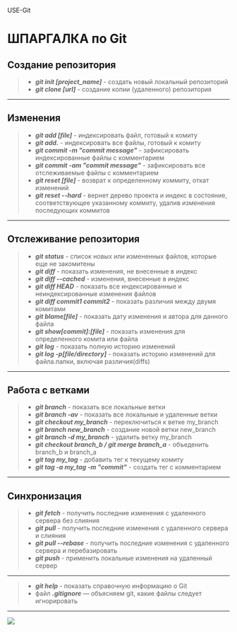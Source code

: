 USE-Git

# ШПАРГАЛКА по Git  

## Создание репозитория  
>+ ***git init [project_name]*** - создать новый локальный репозиторий  
>+ ***git clone [url]*** - создание копии (удаленного) репозитория
____
## Изменения 
>+ ***git add [file]*** - индексировать файл, готовый к комиту    
>+ ***git add.*** - индексировать все файлы, готовый к комиту  
>+ ***git commit -m "commit message"*** - зафиксировать индексированные файлы с комментарием  
>+ ***git commit -am "commit message"*** - зафиксировать все отслеживаемые файлы с комментарием   
>+ ***git reset [file]*** - возврат к определенному коммиту, откат изменений
>+ ***git reset --hard*** - вернет дерево проекта и индекс в состояние, соответствующее указанному коммиту, удалив изменения последующих коммитов
____
## Отслеживание репозитория  
>+ ***git status*** - список новых или измененных файлов, которые еще не закомитены    
>+ ***git diff*** - показать изменения, не внесенные в индекс  
>+ ***git diff --cached*** - изменения, внесенные в индекс  
>+ ***git diff HEAD*** - показать все индексированные и неиндексированные изменения файлов  
>+ ***git diff commit1 commit2*** - показать различия между двумя комитами  
>+ ***git blame[file]*** - показать дату изменения и автора для данного файла  
>+ ***git show[commit]:[file]*** - показать изменения для определенного комита или файла  
>+ ***git log*** - показать полную историю изменений  
>+ ***git log -p[file/directory]*** - показать историю изменений для файла.папки, включая различия(diffs)  
____
## Работа с ветками      
>+ ***git branch*** - показать все локальные ветки    
>+ ***git branch -av*** - показать все локальные и удаленные ветки    
>+ ***git checkout my_branch*** - переключиться к ветке my_branch     
>+ ***git branch new_branch*** - создание новой ветки new_branch    
>+ ***git branch -d my_branch*** - удалить ветку my_branch    
>+ ***git checkout branch_b / git merge branch_a*** - объеденить branch_b и branch_a    
>+ ***git tag my_tag*** - добавить тег к текущему комиту  
>+ ***git tag -a my_tag -m "commit"*** -  cоздать тeг c комментарием    
____
## Синхронизация  
>+ ***git fetch*** - получить последние изменения с удаленного сервера без слияния     
>+ ***git pull*** - получить последние изменения с удаленного сервера и слияния    
>+ ***git pull --rebase*** - получить последние изменения с удаленного сервера и перебазировать  
>+ ***git push*** - применить локальные изменения на удаленный сервер    
____
>+ ***git help*** - показать справочную информацию о Git  
>+ файл ***.gitignore*** — объясняем git, какие файлы следует игнорировать  
____
![](https://github.com/Dv-nn/USE-Git/blob/main/git.jpg)  
